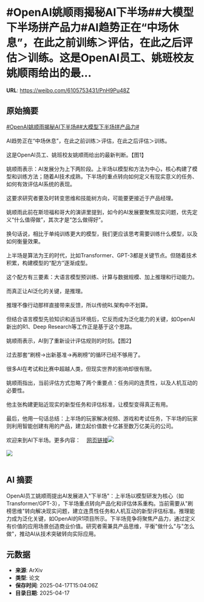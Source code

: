 # #OpenAI姚顺雨揭秘AI下半场##大模型下半场拼产品力#AI趋势正在“中场休息”，在此之前训练＞评估，在此之后评估＞训练。这是OpenAI员工、姚班校友姚顺雨给出的最...

**URL**: https://weibo.com/6105753431/PnH9Pu48Z

## 原始摘要

<a href="https://m.weibo.cn/search?containerid=231522type%3D1%26t%3D10%26q%3D%23OpenAI%E5%A7%9A%E9%A1%BA%E9%9B%A8%E6%8F%AD%E7%A7%98AI%E4%B8%8B%E5%8D%8A%E5%9C%BA%23&amp;extparam=%23OpenAI%E5%A7%9A%E9%A1%BA%E9%9B%A8%E6%8F%AD%E7%A7%98AI%E4%B8%8B%E5%8D%8A%E5%9C%BA%23" data-hide=""><span class="surl-text">#OpenAI姚顺雨揭秘AI下半场#</span></a><a href="https://m.weibo.cn/search?containerid=231522type%3D1%26t%3D10%26q%3D%23%E5%A4%A7%E6%A8%A1%E5%9E%8B%E4%B8%8B%E5%8D%8A%E5%9C%BA%E6%8B%BC%E4%BA%A7%E5%93%81%E5%8A%9B%23&amp;extparam=%23%E5%A4%A7%E6%A8%A1%E5%9E%8B%E4%B8%8B%E5%8D%8A%E5%9C%BA%E6%8B%BC%E4%BA%A7%E5%93%81%E5%8A%9B%23" data-hide=""><span class="surl-text">#大模型下半场拼产品力#</span></a><br><br>AI趋势正在“中场休息”，在此之前训练＞评估，在此之后评估＞训练。<br><br>这是OpenAI员工、姚班校友姚顺雨给出的最新判断。【图1】<br><br>姚顺雨表示：AI发展分为上下两阶段。上半场以模型和方法为中心，核心构建了模型和训练方法；随着AI技术成熟，下半场的重点转向如何定义有现实意义的任务、如何有效评估AI系统的表现。<br><br>这要求研究者要及时转变思维和技能树方向，可能要更接近于产品经理。<br><br>姚顺雨此前在斯坦福和哥大的演讲里提到，如今的AI发展要聚焦现实问题，优先定义“什么值得做”，其次才是“怎么做得好”。<br><br>换句话说，相比于单纯训练更大的模型，我们更应该思考需要训练什么模型，以及如何衡量效果。<br><br>上半场是算法为王的时代，比如Transformer、GPT-3都是关键节点。但随着技术积累，构建模型的“配方”逐渐成型。<br><br>这个配方有三要素：大语言模型预训练、计算与数据规模、加上推理和行动能力。<br><br>而真正让AI泛化的关键，是推理。<br><br>推理不像行动那样直接带来反馈，所以传统RL架构中不划算。<br><br>但结合语言模型先验知识和适当环境后，它反而成为泛化能力的关键，如OpenAI新出的R1、Deep Research等工作正是基于这个思路。<br><br>姚顺雨表示，AI到了重新设计评估规则的时刻。【图2】<br><br>过去那套“刷榜→出新基准→再刷榜”的循环已经不够用了。<br><br>很多AI在考试和比赛中超越人类，但现实世界的影响却很有限。<br><br>姚顺雨指出，当前评估方式忽略了两个重要点：任务间的连贯性，以及人机互动的必要性。<br><br>他主张构建更贴近现实的新型任务和评估标准，让模型变得真正有用。<br><br>最后，他用一句话总结：上半场的玩家解决视频、游戏和考试任务，下半场的玩家则利用智能创建有用的产品，建立起价值数十亿甚至数万亿美元的公司。<br><br>欢迎来到AI下半场。更多内容：<a href="https://weibo.cn/sinaurl?u=https%3A%2F%2Fmp.weixin.qq.com%2Fs%2FEMlXFIN259f3umhPnFFRrg" data-hide=""><span class="url-icon"><img style="width: 1rem;height: 1rem" src="https://h5.sinaimg.cn/upload/2015/09/25/3/timeline_card_small_web_default.png" referrerpolicy="no-referrer"></span><span class="surl-text">网页链接</span></a><img style="" src="https://tvax4.sinaimg.cn/large/006Fd7o3gy1i0jy0t7eg7j30zk0f4dlh.jpg" referrerpolicy="no-referrer"><br><br><img style="" src="https://tvax3.sinaimg.cn/large/006Fd7o3gy1i0jy0uw7ndj30zk0g4n4o.jpg" referrerpolicy="no-referrer"><br><br>

## AI 摘要

OpenAI员工姚顺雨提出AI发展进入"下半场"：上半场以模型研发为核心（如Transformer/GPT-3），下半场重点转向产品化和评估体系重构。当前需要从"刷榜思维"转向解决现实问题，建立连贯性任务和人机互动的新型评估标准。推理能力成为泛化关键，如OpenAI的R1项目所示。下半场竞争将聚焦产品力，通过定义有价值的应用场景创造商业价值。研究者需兼具产品思维，平衡"做什么"与"怎么做"，推动AI从技术突破转向实际应用。

## 元数据

- **来源**: ArXiv
- **类型**: 论文
- **保存时间**: 2025-04-17T15:04:06Z
- **目录日期**: 2025-04-17
